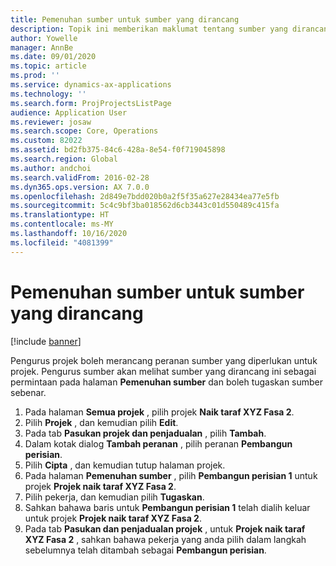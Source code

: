 ```yaml
---
title: Pemenuhan sumber untuk sumber yang dirancang
description: Topik ini memberikan maklumat tentang sumber yang dirancang untuk projek.
author: Yowelle
manager: AnnBe
ms.date: 09/01/2020
ms.topic: article
ms.prod: ''
ms.service: dynamics-ax-applications
ms.technology: ''
ms.search.form: ProjProjectsListPage
audience: Application User
ms.reviewer: josaw
ms.search.scope: Core, Operations
ms.custom: 82022
ms.assetid: bd2fb375-84c6-428a-8e54-f0f719045898
ms.search.region: Global
ms.author: andchoi
ms.search.validFrom: 2016-02-28
ms.dyn365.ops.version: AX 7.0.0
ms.openlocfilehash: 2d849e7bdd020b0a2f5f35a627e28434ea77e5fb
ms.sourcegitcommit: 5c4c9bf3ba018562d6cb3443c01d550489c415fa
ms.translationtype: HT
ms.contentlocale: ms-MY
ms.lasthandoff: 10/16/2020
ms.locfileid: "4081399"
---
```

# <a name="resource-fulfillment-for-planned-resources"></a>Pemenuhan sumber untuk sumber yang dirancang

[!include [banner](../includes/banner.md)]

Pengurus projek boleh merancang peranan sumber yang diperlukan untuk projek. Pengurus sumber akan melihat sumber yang dirancang ini sebagai permintaan pada halaman **Pemenuhan sumber** dan boleh tugaskan sumber sebenar.

1. Pada halaman **Semua projek** , pilih projek **Naik taraf XYZ Fasa 2**.
2. Pilih **Projek** , dan kemudian pilih **Edit**.
3. Pada tab **Pasukan projek dan penjadualan** , pilih **Tambah**.
4. Dalam kotak dialog **Tambah peranan** , pilih peranan **Pembangun perisian**.
5. Pilih **Cipta** , dan kemudian tutup halaman projek.
6. Pada halaman **Pemenuhan sumber** , pilih **Pembangun perisian 1** untuk projek **Projek naik taraf XYZ Fasa 2**.
7. Pilih pekerja, dan kemudian pilih **Tugaskan**.
8. Sahkan bahawa baris untuk **Pembangun perisian 1** telah dialih keluar untuk projek **Projek naik taraf XYZ Fasa 2**.
9. Pada tab **Pasukan dan penjadualan projek** , untuk **Projek naik taraf XYZ Fasa 2** , sahkan bahawa pekerja yang anda pilih dalam langkah sebelumnya telah ditambah sebagai **Pembangun perisian**.

